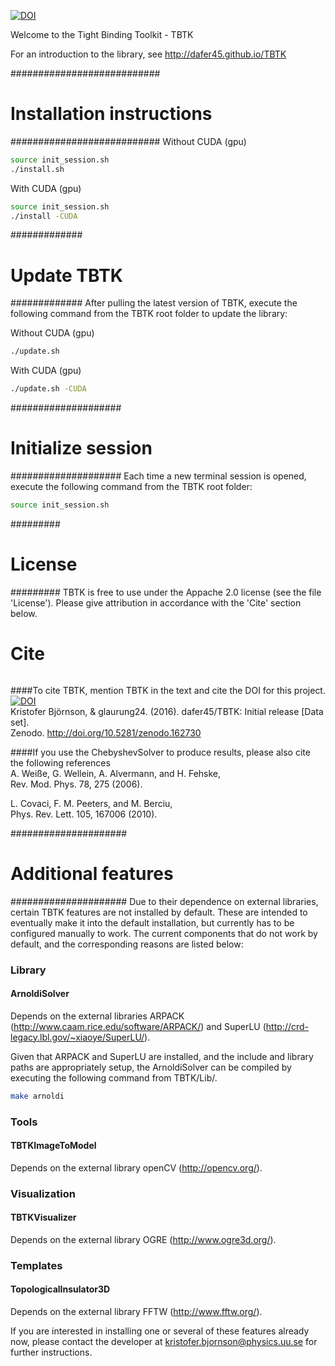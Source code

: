 [![DOI](https://zenodo.org/badge/50950512.svg)](https://zenodo.org/badge/latestdoi/50950512)

Welcome to the Tight Binding Toolkit - TBTK

For an introduction to the library, see http://dafer45.github.io/TBTK

###########################
# Installation instructions
###########################
Without CUDA (gpu)  
```bash
source init_session.sh  
./install.sh
```

With CUDA (gpu)  
```bash
source init_session.sh
./install -CUDA
```

#############
# Update TBTK
#############
After pulling the latest version of TBTK, execute the following command from
the TBTK root folder to update the library:

Without CUDA (gpu)
```bash
./update.sh
```

With CUDA (gpu)  
```bash
./update.sh -CUDA
```

####################
# Initialize session
####################
Each time a new terminal session is opened, execute the following command from
the TBTK root folder:  
```bash
source init_session.sh
```

#########
# License
#########
TBTK is free to use under the Appache 2.0 license (see the file 'License').
Please give attribution in accordance with the 'Cite' section below.

######
# Cite
######
####To cite TBTK, mention TBTK in the text and cite the DOI for this project.  
[![DOI](https://zenodo.org/badge/50950512.svg)](https://zenodo.org/badge/latestdoi/50950512)  
Kristofer Björnson, & glaurung24. (2016). dafer45/TBTK: Initial release [Data set].  
Zenodo. http://doi.org/10.5281/zenodo.162730

####If you use the ChebyshevSolver to produce results, please also cite the
following references  
A. Weiße, G. Wellein, A. Alvermann, and H. Fehske,  
Rev. Mod. Phys. 78, 275 (2006).

L. Covaci, F. M. Peeters, and M. Berciu,  
Phys. Rev. Lett. 105, 167006 (2010).

#####################
# Additional features
#####################
Due to their dependence on external libraries, certain TBTK features are not
installed by default. These are intended to eventually make it into the default
installation, but currently has to be configured manually to work. The current
components that do not work by default, and the corresponding reasons are
listed below:
### Library
#### ArnoldiSolver
Depends on the external libraries ARPACK (http://www.caam.rice.edu/software/ARPACK/) and SuperLU (http://crd-legacy.lbl.gov/~xiaoye/SuperLU/).

Given that ARPACK and SuperLU are installed, and the include and library paths are appropriately setup, the ArnoldiSolver can be compiled by executing the following command from TBTK/Lib/.
```bash
make arnoldi
```

### Tools
#### TBTKImageToModel
Depends on the external library openCV (http://opencv.org/).

### Visualization
#### TBTKVisualizer
Depends on the external library OGRE (http://www.ogre3d.org/).

### Templates
#### TopologicalInsulator3D
Depends on the external library FFTW (http://www.fftw.org/).

If you are interested in installing one or several of these features already
now, please contact the developer at kristofer.bjornson@physics.uu.se for further instructions.
